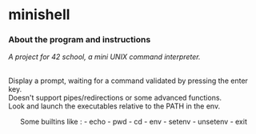 # minishell

### About the program and instructions

*A project for 42 school, a mini UNIX command interpreter.*

</br> Display a prompt, waiting for a command validated by pressing the enter key.
</br> Doesn't support pipes/redirections or some advanced functions.
</br> Look and launch the executables relative to the PATH in the env.
</br> <ul>Some builtins like :
	- echo
	- pwd
	- cd
	- env
	- setenv
	- unsetenv
	- exit
</ul>
